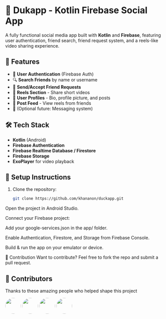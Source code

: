 
# 🔗 Dukapp - Kotlin Firebase Social App

A fully functional social media app built with **Kotlin** and **Firebase**, featuring user authentication, friend search, friend request system, and a reels-like video sharing experience.

## 🚀 Features

- 🔐 **User Authentication** (Firebase Auth)
- 🔍 **Search Friends** by name or username
- 🤝 **Send/Accept Friend Requests**
- 🎥 **Reels Section** - Share short videos
- 🧾 **User Profiles** - Bio, profile picture, and posts
- 🧵 **Post Feed** - View reels from friends
- 💬 (Optional future: Messaging system)

## 🛠️ Tech Stack

- **Kotlin** (Android)
- **Firebase Authentication**
- **Firebase Realtime Database / Firestore**
- **Firebase Storage**
- **ExoPlayer** for video playback



## 🔧 Setup Instructions

1. Clone the repository:
   ```bash
   git clone https://github.com/khananon/duckapp.git
Open the project in Android Studio.

Connect your Firebase project:

Add your google-services.json in the app/ folder.

Enable Authentication, Firestore, and Storage from Firebase Console.

Build & run the app on your emulator or device.

🤝 Contribution
Want to contribute? Feel free to fork the repo and submit a pull request.

## 👥 Contributors

Thanks to these amazing people who helped shape this project 

<a href="https://github.com/khananon"><img src="https://avatars.githubusercontent.com/khananon" width="50" style="border-radius: 50%;"/></a>
<a href="https://github.com/Vaib215"><img src="https://avatars.githubusercontent.com/Vaib215" width="50" style="border-radius: 50%;"/></a>
<a href="https://github.com/uniquesonu"><img src="https://avatars.githubusercontent.com/uniquesonu" width="50" style="border-radius: 50%;"/></a>
<a href="https://github.com/ZoroGPS-coder">
  <img src="https://avatars.githubusercontent.com/ZoroGPS-coder" width="50" style="border-radius: 50%;" />
</a>


